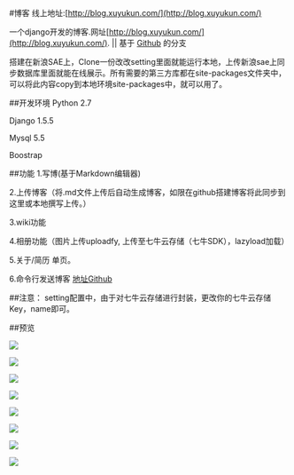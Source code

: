 #博客
线上地址:[http://blog.xuyukun.com/](http://blog.xuyukun.com/)

一个django开发的博客.网址[http://blog.xuyukun.com/](http://blog.xuyukun.com/).  ||  基于 [Github](https://github.com/BeginMan/newBlog) 的分支

搭建在新浪SAE上，Clone一份改改setting里面就能运行本地，上传新浪sae上同步数据库里面就能在线展示。所有需要的第三方库都在site-packages文件夹中，可以将此内容copy到本地环境site-packages中，就可以用了。

##开发环境
Python 2.7

Django 1.5.5

Mysql 5.5

Boostrap

##功能
1.写博(基于Markdown编辑器)

2.上传博客（将.md文件上传后自动生成博客，如限在github搭建博客将此同步到这里或本地撰写上传。）

3.wiki功能

4.相册功能（图片上传uploadfy, 上传至七牛云存储（七牛SDK），lazyload加载）

5.关于/简历 单页。

6.命令行发送博客 [地址Github](https://github.com/BeginMan/pytool/blob/master/spider/autoSendSaeBlog.py)

##注意：
setting配置中，由于对七牛云存储进行封装，更改你的七牛云存储Key，name即可。

##预览

![](http://images.cnblogs.com/cnblogs_com/BeginMan/486940/o_blog1.png)

![](http://images.cnblogs.com/cnblogs_com/BeginMan/486940/o_blog2.png)

![](http://images.cnblogs.com/cnblogs_com/BeginMan/486940/o_blog3.png)

![](http://images.cnblogs.com/cnblogs_com/BeginMan/486940/o_blog4.png)

![](http://images.cnblogs.com/cnblogs_com/BeginMan/486940/o_blog5.png)

![](http://images.cnblogs.com/cnblogs_com/BeginMan/486940/o_blog6.png)

![](http://images.cnblogs.com/cnblogs_com/BeginMan/486940/o_blog7.png)

![](http://images.cnblogs.com/cnblogs_com/BeginMan/486940/o_blog8.png)
